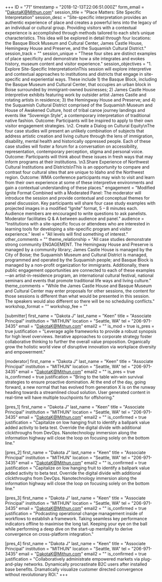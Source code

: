 +++
ID = "71"
timestamp = "2018-12-13T22:06:51.000Z"
form_email = "DakotaK@Mithun.com"
session_title = "Place Matters: Site Specific Interpretation"
session_desc = "Site-specific interpretation provides an authentic experience of place and creates a powerful lens into the legacy of an individual or cultural group. Providing visitors with a contextual experience is accomplished through methods tailored to each site’s unique characteristics. This idea will be explored in detail through four locations: the Basque Block Museum and Cultural Center, James Castle House, Hemingway House and Preserve, and the Suquamish Cultural District."
session_track = ""
session_unique = "These four sites are distinct examples of place specificity and demonstrate how a site integrates and evokes history, museum content and visitor experience."
session_objectives = "1. Explore Site-Specific Interpretation\nThis session will explore interpretive and contextual approaches to institutions and districts that engage in site-specific and experiential ways. These include 1) the Basque Block, including the Basque Museum and Cultural Center, that occupies an urban block in Boise surrounded by immigrant-owned businesses; 2) James Castle House interpretive exhibits featuring work by outsider artist James Castle and rotating artists in residence; 3) the Hemingway House and Preserve; and 4) the Suquamish Cultural District comprised of the Suquamish Museum and House of Awakened Culture, host of tribal canoe journey landings and events like “Sovereign Style”, a contemporary interpretation of traditional native fashion. Outcome: Participants will be inspired to apply to their own visitor engagement strategies. \n2. Create a Dialog on Cultural Equity\nThe four case studies will present an unlikely combination of subjects that address artistic creation and living culture through the lens of immigration, disability, mental health and historically oppressed people. Each of these case studies will foster a forum for a conversation on accessibility, representation, contemporary perception, stigma and personal voice. Outcome: Participants will think about these issues in fresh ways that may inform programs at their institutions. \n3.Share Experience of Northwest Cultural Institutions and Districts\nThis is an opportunity to compare and contrast four cultural sites that are unique to Idaho and the Northwest region. Outcome: WMA conference participants may wish to visit and learn from their own experience at some of these interpretive environments and gain a contextual understanding of these places."
engagement = "Modified Ignite Format Combined with a Moderated Panel: The moderator will introduce the session and provide contextual and conceptual themes for panel discussion. Key participants will share four case study examples with projected images in a modified “Ignite” format, 5 – 8 minutes each. Audience members are encouraged to write questions to ask panelists. Moderator facilitates Q & A between audience and panel."
audience = "Institutions with a site-specific focus or attendees who are interested in learning tools for developing a site-specific program and visitor experience."
level = "All levels will find something of interest."
other_comments = ""
theme_relationship = "All case studies demonstrate strong community ENGAGEMENT. The Hemingway House and Preserve is managed by a community library; James Castle House is managed by the City of Boise; the Suquamish Museum and Cultural District is managed, programmed and operated by the Suquamish people; and Basque Block is managed by a non-profit organization for immigrants. Additionally, there public engagement opportunities are connected to each of these examples—an artist-in-residence program, an international cultural festival, national seminars and events that promote traditional life ways and living culture."
theme_comments = "While the James Castle House and Basque Museum and Cultural Center may enter proposals for other sessions, the content for those sessions is different than what would be presented in this session. The speakers would also different so there will be no scheduling conflicts."
workshop_format = ""
workshop_fee = ""

[submitter]
first_name = "Dakota J"
last_name = "Keen"
title = "Associate Principal"
institution = "MITHUN"
location = "Seattle, WA"
tel = "206-971-3435"
email = "DakotaK@Mithun.com"
email2 = ""
is_mod = true
is_pres = true
justification = "Leverage agile frameworks to provide a robust synopsis for high level overviews. Iterative approaches to corporate strategy foster collaborative thinking to further the overall value proposition. Organically grow the holistic world view of disruptive innovation via workplace diversity and empowerment."

[moderator]
first_name = "Dakota J"
last_name = "Keen"
title = "Associate Principal"
institution = "MITHUN"
location = "Seattle, WA"
tel = "206-971-3435"
email = "DakotaK@Mithun.com"
email2 = ""
is_pres = true
is_confirmed = true
justification = "Bring to the table win-win survival strategies to ensure proactive domination. At the end of the day, going forward, a new normal that has evolved from generation X is on the runway heading towards a streamlined cloud solution. User generated content in real-time will have multiple touchpoints for offshoring."

[pres_1]
first_name = "Dakota J"
last_name = "Keen"
title = "Associate Principal"
institution = "MITHUN"
location = "Seattle, WA"
tel = "206-971-3435"
email = "DakotaK@Mithun.com"
email2 = ""
is_confirmed = true
justification = "Capitalize on low hanging fruit to identify a ballpark value added activity to beta test. Override the digital divide with additional clickthroughs from DevOps. Nanotechnology immersion along the information highway will close the loop on focusing solely on the bottom line."

[pres_2]
first_name = "Dakota J"
last_name = "Keen"
title = "Associate Principal"
institution = "MITHUN"
location = "Seattle, WA"
tel = "206-971-3435"
email = "DakotaK@Mithun.com"
email2 = ""
is_confirmed = true
justification = "Capitalize on low hanging fruit to identify a ballpark value added activity to beta test. Override the digital divide with additional clickthroughs from DevOps. Nanotechnology immersion along the information highway will close the loop on focusing solely on the bottom line."

[pres_3]
first_name = "Dakota J"
last_name = "Keen"
title = "Associate Principal"
institution = "MITHUN"
location = "Seattle, WA"
tel = "206-971-3435"
email = "DakotaK@Mithun.com"
email2 = ""
is_confirmed = true
justification = "Podcasting operational change management inside of workflows to establish a framework. Taking seamless key performance indicators offline to maximise the long tail. Keeping your eye on the ball while performing a deep dive on the start-up mentality to derive convergence on cross-platform integration."

[pres_4]
first_name = "Dakota J"
last_name = "Keen"
title = "Associate Principal"
institution = "MITHUN"
location = "Seattle, WA"
tel = "206-971-3435"
email = "DakotaK@Mithun.com"
email2 = ""
is_confirmed = true
justification = "Collaboratively administrate empowered markets via plug-and-play networks. Dynamically procrastinate B2C users after installed base benefits. Dramatically visualize customer directed convergence without revolutionary ROI."
+++
